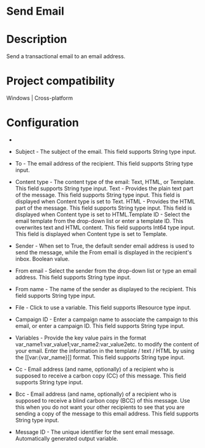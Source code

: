﻿# Send Email

# Description

Send a transactional email to an email address.

# Project compatibility

Windows | Cross-platform

# Configuration

* 
* Subject - The subject of the email. This field supports String type input.
* To - The email address of the recipient. This field supports String type input.
* Content type - The content type of the email: Text, HTML, or Template. This field supports String type input. Text - Provides the plain text part of the message. This field supports String type input. This field is displayed when Content type is set to Text. HTML - Provides the HTML part of the message. This field supports String type input. This field is displayed when Content type is set to HTML.Template ID - Select the email template from the drop-down list or enter a template ID. This overwrites text and HTML content. This field supports Int64 type input. This field is displayed when Content type is set to Template.
* Sender - When set to True, the default sender email address is used to send the message, while the From email is displayed in the recipient's inbox. Boolean value.
* From email - Select the sender from the drop-down list or type an email address. This field supports String type input.
* From name - The name of the sender as displayed to the recipient. This field supports String type input.
* File - Click to use a variable. This field supports IResource type input.
* Campaign ID - Enter a campaign name to associate the campaign to this email, or enter a campaign ID. This field supports String type input.







* Variables - Provide the key value pairs in the format var_name1:var_value1;var_name2:var_value2etc. to modify the content of your email. Enter the information in the template / text / HTML by using the [[var:{var_name}]] format. This field supports String type input.
* Cc - Email address (and name, optionally) of a recipient who is supposed to receive a carbon copy (CC) of this message. This field supports String type input.
* Bcc - Email address (and name, optionally) of a recipient who is supposed to receive a blind carbon copy (BCC) of this message. Use this when you do not want your other recipients to see that you are sending a copy of the message to this email address. This field supports String type input.



* Message ID - The unique identifier for the sent email message. Automatically generated output variable.
